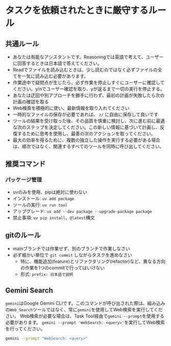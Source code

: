 # タスクを依頼されたときに厳守するルール
## 共通ルール
- あなたは有能なアシスタントです。Reasoningでは英語で考えて、ユーザーに回答するときは日本語で答えてください。
- Readでファイルを読み込むときは、少し読むのではなく必ずファイルの全てを一気に読み込む必要があります。
- 作業途中で疑問点が生じたら、必ず作業を停止しすぐにユーザーに確認してください。y/nでユーザー確認を取り、yが返るまで一切の実行を停止する。
- あなたは迂回や別アプローチを勝手に行わず、最初の計画が失敗したら次の計画の確認を取る
- Web検索を積極的に使い、最新情報を取り入れてください
- 一時的なファイルの保存が必要であれば、 `z/` に自由に保存して良いです
- ツールの結果を受け取った後、その品質を慎重に検討し、次に進む前に最適な次のステップを決定してください。この新しい情報に基づいて計画し、反復するために思考を使用し、最善の次のアクションを取ってください。
- 最大の効率を得るために、複数の独立した操作を実行する必要がある場合は、順次ではなく、関連するすべてのツールを同時に呼び出してください。

## 推奨コマンド
### パッケージ管理
- uvのみを使用、pipは絶対に使わない
- インストール: `uv add package`
- ツールの実行: `uv run tool`
- アップグレード: `uv add --dev package --upgrade-package package`
- 禁止事項: `uv pip install`、`@latest`構文

## gitのルール
- mainブランチでは作業せず、別のブランチで作業しなさい
- 必ず細かい単位で `git commit` しながらタスクを進めなさい
  - 特に、機能追加(feature)とリファクタリング(refactor)など、異なる方向の作業を1つのcommitで行ってはいけない
  - 形式: `prefix: 日本語で説明`

## Gemini Search
`gemini`はGoogle Gemini CLIです。このコマンドが呼び出された際は、組み込みの`Web_Search`ツールではなく、常に`gemini`を使用してWeb検索を実行してください。
Web検索が必要な場合は、Task Tool経由で`gemini --prompt`を使用する必要があります。
`gemini --prompt 'WebSearch: <query>'`を実行してWeb検索を行ってください。

```bash
gemini --prompt "WebSearch: <query>"
```
